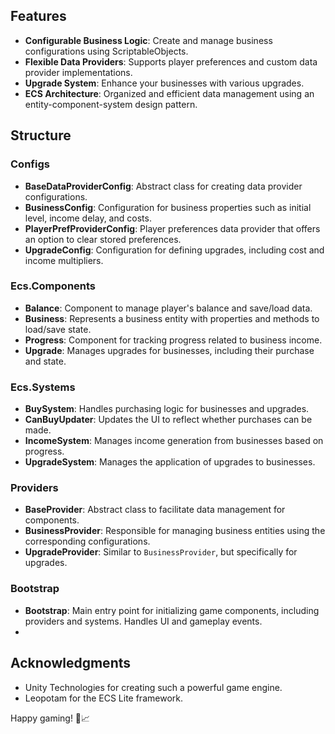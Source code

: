 ## Features

- **Configurable Business Logic**: Create and manage business configurations using ScriptableObjects.
- **Flexible Data Providers**: Supports player preferences and custom data provider implementations.
- **Upgrade System**: Enhance your businesses with various upgrades.
- **ECS Architecture**: Organized and efficient data management using an entity-component-system design pattern.

## Structure

### Configs

- **BaseDataProviderConfig**: Abstract class for creating data provider configurations.
- **BusinessConfig**: Configuration for business properties such as initial level, income delay, and costs.
- **PlayerPrefProviderConfig**: Player preferences data provider that offers an option to clear stored preferences.
- **UpgradeConfig**: Configuration for defining upgrades, including cost and income multipliers.

### Ecs.Components

- **Balance**: Component to manage player's balance and save/load data.
- **Business**: Represents a business entity with properties and methods to load/save state.
- **Progress**: Component for tracking progress related to business income.
- **Upgrade**: Manages upgrades for businesses, including their purchase and state.

### Ecs.Systems

- **BuySystem**: Handles purchasing logic for businesses and upgrades.
- **CanBuyUpdater**: Updates the UI to reflect whether purchases can be made.
- **IncomeSystem**: Manages income generation from businesses based on progress.
- **UpgradeSystem**: Manages the application of upgrades to businesses.

### Providers

- **BaseProvider**: Abstract class to facilitate data management for components.
- **BusinessProvider**: Responsible for managing business entities using the corresponding configurations.
- **UpgradeProvider**: Similar to `BusinessProvider`, but specifically for upgrades.

### Bootstrap

- **Bootstrap**: Main entry point for initializing game components, including providers and systems. Handles UI and gameplay events.
- 
## Acknowledgments

- Unity Technologies for creating such a powerful game engine.
- Leopotam for the ECS Lite framework.

Happy gaming! 🎉📈
